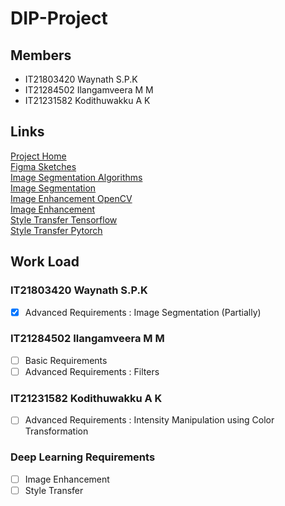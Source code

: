 # DIP-Project
## Members

- IT21803420 Waynath S.P.K
- IT21284502 Ilangamveera M M
- IT21231582 Kodithuwakku A K

## Links
[Project Home](https://github.com/It21803420-Kisura-WSP/DIP-Project) </br>
[Figma Sketches](https://www.figma.com/design/nWwZYm82RnNRin1Bv4ujT4/Untitled?node-id=0-1&t=r4Um195E2CGioQc3-1) </br>
[Image Segmentation Algorithms](https://www.geeksforgeeks.org/image-segmentation-using-pythons-scikit-image-module/) </br>
[Image Segmentation](https://en.wikipedia.org/wiki/Image_segmentation) </br>
[Image Enhancement OpenCV](https://www.geeksforgeeks.org/image-enhancement-techniques-using-opencv-python/) </br>
[Image Enhancement](https://medium.com/image-processing-with-python/image-enhancement-with-python-d3040a39e394) </br>
[Style Transfer Tensorflow](https://www.geeksforgeeks.org/neural-style-transfer-with-tensorflow/) </br>
[Style Transfer Pytorch](https://pytorch.org/tutorials/advanced/neural_style_tutorial.html) </br>

## Work Load
### IT21803420 Waynath S.P.K
- [X] Advanced Requirements : Image Segmentation (Partially)

### IT21284502 Ilangamveera M M
- [ ] Basic Requirements
- [ ] Advanced Requirements : Filters

### IT21231582 Kodithuwakku A K
- [ ]  Advanced Requirements : Intensity Manipulation using Color Transformation


### Deep Learning Requirements
- [ ] Image Enhancement 
- [ ] Style Transfer